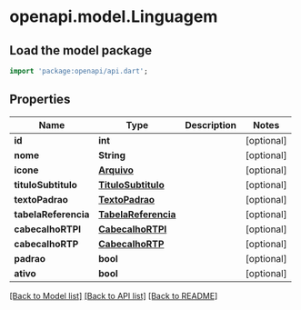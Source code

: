 # openapi.model.Linguagem

## Load the model package
```dart
import 'package:openapi/api.dart';
```

## Properties
Name | Type | Description | Notes
------------ | ------------- | ------------- | -------------
**id** | **int** |  | [optional] 
**nome** | **String** |  | [optional] 
**icone** | [**Arquivo**](Arquivo.md) |  | [optional] 
**tituloSubtitulo** | [**TituloSubtitulo**](TituloSubtitulo.md) |  | [optional] 
**textoPadrao** | [**TextoPadrao**](TextoPadrao.md) |  | [optional] 
**tabelaReferencia** | [**TabelaReferencia**](TabelaReferencia.md) |  | [optional] 
**cabecalhoRTPI** | [**CabecalhoRTPI**](CabecalhoRTPI.md) |  | [optional] 
**cabecalhoRTP** | [**CabecalhoRTP**](CabecalhoRTP.md) |  | [optional] 
**padrao** | **bool** |  | [optional] 
**ativo** | **bool** |  | [optional] 

[[Back to Model list]](../README.md#documentation-for-models) [[Back to API list]](../README.md#documentation-for-api-endpoints) [[Back to README]](../README.md)


